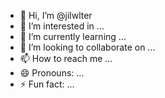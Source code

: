 - 👋 Hi, I’m @jilwlter
- 👀 I’m interested in ...
- 🌱 I’m currently learning ...
- 💞️ I’m looking to collaborate on ...
- 📫 How to reach me ...
- 😄 Pronouns: ...
- ⚡ Fun fact: ...

<!---
jilwlter/jilwlter is a ✨ special ✨ repository because its `README.md` (this file) appears on your GitHub profile.
You can click the Preview link to take a look at your changes.
--->
